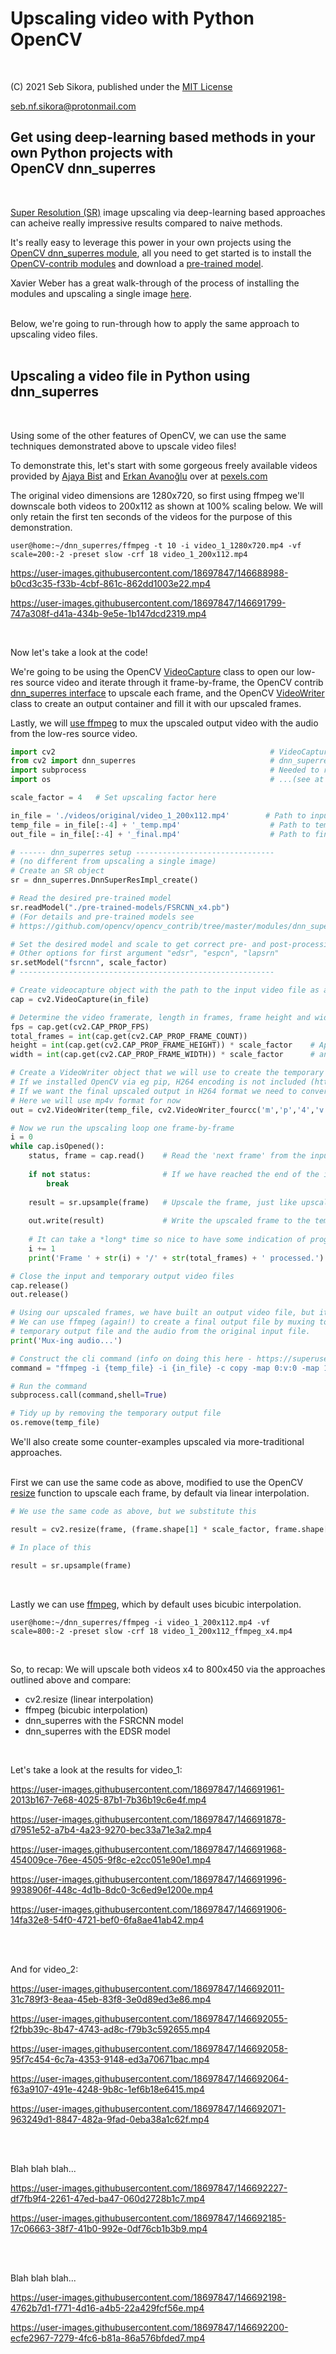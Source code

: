 # Upscaling video with Python OpenCV
<br/>

(C) 2021 Seb Sikora, published under the [MIT License](https://opensource.org/licenses/MIT)

[seb.nf.sikora@protonmail.com](mailto:seb.nf.sikora@protonmail.com)	
<br/>

## Get using deep-learning based methods in your own Python projects with<br/>OpenCV dnn_superres
<br/>

[Super Resolution (SR)](https://blog.paperspace.com/image-super-resolution/) image upscaling via deep-learning based approaches can acheive really impressive results compared to naive methods.

It's really easy to leverage this power in your own projects using the [OpenCV dnn_superres module](https://docs.opencv.org/4.x/d5/d29/tutorial_dnn_superres_upscale_image_single.html), all you need to get started is to install the [OpenCV-contrib modules](https://pypi.org/project/opencv-contrib-python/) and download a [pre-trained](https://github.com/Saafke/FSRCNN_Tensorflow/tree/master/models)[ model](https://github.com/Saafke/EDSR_Tensorflow/tree/master/models). 

Xavier Weber has a great walk-through of the process of installing the modules and upscaling a single image [here](https://towardsdatascience.com/deep-learning-based-super-resolution-with-opencv-4fd736678066).
<br/>
<br/>

Below, we're going to run-through how to apply the same approach to upscaling video files.
<br/>
<br/>

## Upscaling a video file in Python using dnn_superres
<br/>

Using some of the other features of OpenCV, we can use the same techniques demonstrated above to upscale video files! 

To demonstrate this, let's start with some gorgeous freely available videos provided by [Ajaya Bist](https://www.pexels.com/video/close-up-view-of-a-parrot-4982608/) and [Erkan Avanoğlu](https://www.pexels.com/video/little-bird-inside-a-house-5761115/) over at [pexels.com](https://www.pexels.com/)

The original video dimensions are 1280x720, so first using ffmpeg we'll downscale both videos to 200x112 as shown at 100% scaling below. We will only retain the first ten seconds of the videos for the purpose of this demonstration.

```
user@home:~/dnn_superres/ffmpeg -t 10 -i video_1_1280x720.mp4 -vf scale=200:-2 -preset slow -crf 18 video_1_200x112.mp4
```

https://user-images.githubusercontent.com/18697847/146688988-b0cd3c35-f33b-4cbf-861c-862dd1003e22.mp4

https://user-images.githubusercontent.com/18697847/146691799-747a308f-d41a-434b-9e5e-1b147dcd2319.mp4

<br/>

Now let's take a look at the code!

We're going to be using the OpenCV [VideoCapture](https://docs.opencv.org/4.5.4/d8/dfe/classcv_1_1VideoCapture.html#ac4107fb146a762454a8a87715d9b7c96) class to open our low-res source video and iterate through it frame-by-frame, the OpenCV contrib [dnn_superres interface](https://docs.opencv.org/4.x/d5/d29/tutorial_dnn_superres_upscale_image_single.html) to upscale each frame, and the OpenCV [VideoWriter](https://docs.opencv.org/4.5.4/dd/d9e/classcv_1_1VideoWriter.html#ac3478f6257454209fa99249cc03a5c59) class to create an output container and fill it with our upscaled frames.

Lastly, we will [use ffmpeg](https://superuser.com/questions/277642/how-to-merge-audio-and-video-file-in-ffmpeg) to mux the upscaled output video with the audio from the low-res source video.

```python
import cv2                                                # VideoCapture, VideoWriter, resize
from cv2 import dnn_superres                              # dnn_superres interface
import subprocess                                         # Needed to run ffmpeg to mux old audio & new video...
import os                                                 # ...(see at the end below)

scale_factor = 4   # Set upscaling factor here

in_file = './videos/original/video_1_200x112.mp4'        # Path to input video file (low res)
temp_file = in_file[:-4] + '_temp.mp4'                    # Path to temporary output video file (no audio)
out_file = in_file[:-4] + '_final.mp4'                    # Path to final output video file (with audio)

# ------ dnn_superres setup -------------------------------
# (no different from upscaling a single image)
# Create an SR object
sr = dnn_superres.DnnSuperResImpl_create()

# Read the desired pre-trained model
sr.readModel("./pre-trained-models/FSRCNN_x4.pb")
# (For details and pre-trained models see
# https://github.com/opencv/opencv_contrib/tree/master/modules/dnn_superres#models)

# Set the desired model and scale to get correct pre- and post-processing
# Other options for first argument "edsr", "espcn", "lapsrn"
sr.setModel("fsrcnn", scale_factor)
# ---------------------------------------------------------

# Create videocapture object with the path to the input video file as argument
cap = cv2.VideoCapture(in_file)

# Determine the video framerate, length in frames, frame height and width
fps = cap.get(cv2.CAP_PROP_FPS)
total_frames = int(cap.get(cv2.CAP_PROP_FRAME_COUNT))
height = int(cap.get(cv2.CAP_PROP_FRAME_HEIGHT)) * scale_factor    # Appropriately scale the height
width = int(cap.get(cv2.CAP_PROP_FRAME_WIDTH)) * scale_factor      # and width for the upscaled output video

# Create a VideoWriter object that we will use to create the temporary output video file
# If we installed OpenCV via eg pip, H264 encoding is not included (https://stackoverflow.com/a/55598602)
# If we want the final upscaled output in H264 format we need to convert after-the-fact using ffmpeg
# Here we will use mp4v format for now
out = cv2.VideoWriter(temp_file, cv2.VideoWriter_fourcc('m','p','4','v'), fps, (width, height))

# Now we run the upscaling loop one frame-by-frame
i = 0
while cap.isOpened():
    status, frame = cap.read()    # Read the 'next frame' from the input video file
    
    if not status:                # If we have reached the end of the input video file stop the loop
        break
    
    result = sr.upsample(frame)   # Upscale the frame, just like upscaling a single image
    
    out.write(result)             # Write the upscaled frame to the temporary output video file
    
    # It can take a *long* time so nice to have some indication of progress
    i += 1
    print('Frame ' + str(i) + '/' + str(total_frames) + ' processed.')

# Close the input and temporary output video files
cap.release()
out.release()

# Using our upscaled frames, we have built an output video file, but it doesn't have any audio!
# We can use ffmpeg (again!) to create a final output file by muxing together the newly created
# temporary output file and the audio from the original input file.
print('Mux-ing audio...')

# Construct the cli command (info on doing this here - https://superuser.com/questions/277642/how-to-merge-audio-and-video-file-in-ffmpeg)
command = "ffmpeg -i {temp_file} -i {in_file} -c copy -map 0:v:0 -map 1:a:0 -shortest {out_file}".format(temp_file = temp_file, in_file = in_file, out_file = out_file)

# Run the command
subprocess.call(command,shell=True)

# Tidy up by removing the temporary output file
os.remove(temp_file)

```

We'll also create some counter-examples upscaled via more-traditional approaches.
<br/>
<br/>

First we can use the same code as above, modified to use the OpenCV [resize](https://docs.opencv.org/4.5.4/da/d54/group__imgproc__transform.html#ga47a974309e9102f5f08231edc7e7529d) function to upscale each frame, by default via linear interpolation. 

```python
# We use the same code as above, but we substitute this

result = cv2.resize(frame, (frame.shape[1] * scale_factor, frame.shape[0] * scale_factor))

# In place of this

result = sr.upsample(frame)
```
<br/>

Lastly we can use [ffmpeg](https://write.corbpie.com/a-guide-to-upscaling-or-downscaling-video-with-ffmpeg/), which by default uses bicubic interpolation.

```
user@home:~/dnn_superres/ffmpeg -i video_1_200x112.mp4 -vf scale=800:-2 -preset slow -crf 18 video_1_200x112_ffmpeg_x4.mp4
```
<br/>

So, to recap: We will upscale both videos x4 to 800x450 via the approaches outlined above and compare:
* cv2.resize (linear interpolation)
* ffmpeg (bicubic interpolation)
* dnn_superres with the FSRCNN model
* dnn_superres with the EDSR model
<br/>

Let's take a look at the results for video_1:


https://user-images.githubusercontent.com/18697847/146691961-2013b167-7e68-4025-87b1-7b36b19c6e4f.mp4

https://user-images.githubusercontent.com/18697847/146691878-d7951e52-a7b4-4a23-9270-bec33a71e3a2.mp4

https://user-images.githubusercontent.com/18697847/146691968-454009ce-76ee-4505-9f8c-e2cc051e90e1.mp4

https://user-images.githubusercontent.com/18697847/146691996-9938906f-448c-4d1b-8dc0-3c6ed9e1200e.mp4

https://user-images.githubusercontent.com/18697847/146691906-14fa32e8-54f0-4721-bef0-6fa8ae41ab42.mp4

<br/>
<br/>

And for video_2:

https://user-images.githubusercontent.com/18697847/146692011-31c789f3-8eaa-45eb-83f8-3e0d89ed3e86.mp4

https://user-images.githubusercontent.com/18697847/146692055-f2fbb39c-8b47-4743-ad8c-f79b3c592655.mp4

https://user-images.githubusercontent.com/18697847/146692058-95f7c454-6c7a-4353-9148-ed3a70671bac.mp4

https://user-images.githubusercontent.com/18697847/146692064-f63a9107-491e-4248-9b8c-1ef6b18e6415.mp4

https://user-images.githubusercontent.com/18697847/146692071-963249d1-8847-482a-9fad-0eba38a1c62f.mp4

<br/>
<br/>

Blah blah blah...

https://user-images.githubusercontent.com/18697847/146692227-df7fb9f4-2261-47ed-ba47-060d2728b1c7.mp4

https://user-images.githubusercontent.com/18697847/146692185-17c06663-38f7-41b0-992e-0df76cb1b3b9.mp4

<br/>
<br/>

Blah blah blah...

https://user-images.githubusercontent.com/18697847/146692198-4762b7d1-f771-4d16-a4b5-22a429fcf56e.mp4

https://user-images.githubusercontent.com/18697847/146692200-ecfe2967-7279-4fc6-b81a-86a576bfded7.mp4

